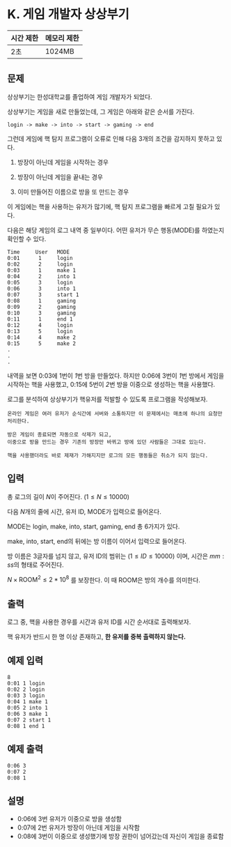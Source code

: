 # K. 게임 개발자 상상부기

| 시간 제한 | 메모리 제한 |
| --- | --- |
| 2초 | 1024MB |

## 문제

상상부기는 한성대학교를 졸업하여 게임 개발자가 되었다.

상상부기는 게임을 새로 만들었는데, 그 게임은 아래와 같은 순서를 가진다.

```
login -> make -> into -> start -> gaming -> end
```

그런데 게임에 핵 탐지 프로그램이 오류로 인해 다음 3개의 조건을 감지하지 못하고 있다.

1. 방장이 아닌데 게임을 시작하는 경우
   
2. 방장이 아닌데 게임을 끝내는 경우
   
3. 이미 만들어진 이름으로 방을 또 만드는 경우

이 게임에는 핵을 사용하는 유저가 많기에, 핵 탐지 프로그램을 빠르게 고칠 필요가 있다.

다음은 해당 게임의 로그 내역 중 일부이다. 어떤 유저가 무슨 행동(MODE)를 하였는지 확인할 수 있다.

```
Time     User   MODE
0:01      1     login 
0:02      2     login
0:03      1     make 1
0:04      2     into 1
0:05      3     login
0:06      3     into 1
0:07      3     start 1
0:08      1     gaming 
0:09      2     gaming
0:10      3     gaming 
0:11      1     end 1
0:12      4     login
0:13      5     login
0:14      4     make 2
0:15      5     make 2
.
.
.
```

내역을 보면 0:03에 1번이 *1*번 방을 만들었다. 
하지만 0:06에 3번이 *1*번 방에서 게임을 시작하는 핵을 사용했고, 0:15에 5번이 *2*번 방을 이중으로 생성하는 핵을 사용했다.

로그를 분석하여 상상부기가 핵유저를 적발할 수 있도록 프로그램을 작성해보자.

```
온라인 게임은 여러 유저가 순식간에 서버와 소통하지만 이 문제에서는 매초에 하나의 요청만 처리한다.

방은 게임이 종료되면 자동으로 삭제가 되고,
이중으로 방을 만드는 경우 기존의 방장만 바뀌고 방에 있던 사람들은 그대로 있는다.

핵을 사용했더라도 바로 제재가 가해지지만 로그의 모든 행동들은 취소가 되지 않는다.
```

## 입력

총 로그의 길이 $N$이 주어진다. $(1 \leq N \leq 10000)$

다음 $N$개의 줄에 시간, 유저 ID, MODE가 입력으로 들어온다.

MODE는 login, make, into, start, gaming, end 총 6가지가 있다.

make, into, start, end의 뒤에는 방 이름이 이어서 입력으로 들어온다.

방 이름은 3글자를 넘지 않고, 유저 ID의 범위는 $(1 \leq ID \leq 10000)$ 이며, 시간은 $mm:ss$의 형태로 주어진다.

$N \times \text{ROOM}^2 \leq 2 * 10^8$ 를 보장한다. 이 때 $\text{ROOM}$은 방의 개수를 의미한다.

## 출력

로그 중, 핵을 사용한 경우를 시간과 유저 ID를 시간 순서대로 출력해보자.

핵 유저가 반드시 한 명 이상 존재하고, **한 유저를 중복 출력하지 않는다.**

## 예제 입력

```
8
0:01 1 login
0:02 2 login
0:03 3 login
0:04 1 make 1
0:05 2 into 1
0:06 3 make 1
0:07 2 start 1
0:08 1 end 1 
```

## 예제 출력

```
0:06 3
0:07 2
0:08 1
```

## 설명

- 0:06에 3번 유저가 이중으로 방을 생성함
- 0:07에 2번 유저가 방장이 아닌데 게임을 시작함
- 0:08에 3번이 이중으로 생성했기에 방장 권한이 넘어갔는데 자신이 게임을 종료함
